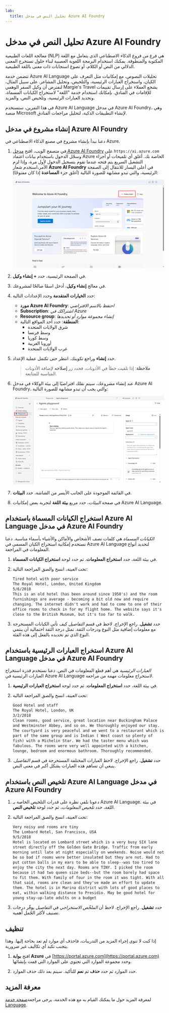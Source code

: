 ```yaml
---
lab:
  title: تحليل النص في مدخل Azure AI Foundry
---
```


# تحليل النص في مدخل Azure AI Foundry

معالجة اللغات الطبيعية (NLP) هي فرع من فروع الذكاء الاصطناعي الذي يتعامل مع اللغة المكتوبة والمنطوقة. يمكنك استخدام البرمجة اللغوية العصبية لبناء حلول تستخرج المعنى الدلالي من النص أو الكلام، أو تصوغ استجابات ذات معنى باللغة الطبيعية.

تتضمن خدمة Azure AI Language تحليلات النصوص، مع إمكانيات مثل التعرف على الكيان، واستخراج العبارات الرئيسية، والتلخيص، وتحليل المشاعر. على سبيل المثال، لنفترض أن وكيل السفر الوهمي Margie's Travel يشجع العملاء على إرسال تقييمات للإقامات في الفنادق. بإمكانك استخدام خدمة "اللغة" لاستخراج الكيانات المسماة، وتحديد العبارات الرئيسية، وتلخيص النص، والمزيد.

في هذا التمرين، ستستخدم Azure AI Language في مدخل Azure AI Foundry، وهي منصة Microsoft لإنشاء التطبيقات الذكية، لتحليل مراجعات الفنادق. 

## إنشاء مشروع في مدخل Azure AI Foundry

دعنا نبدأ بإنشاء مشروع في مصنع الذكاء الاصطناعي في Azure.

1. في متصفح الويب، افتح [مدخل Azure AI Foundry](https://ai.azure.com) على `https://ai.azure.com` وسجّل الدخول باستخدام بيانات اعتماد Azure الخاصة بك. أغلق أي تلميحات أو أجزاء التشغيل السريع يتم فتحه عندما تقوم بتسجيل الدخول لأول مرة، وإذا لزم الأمر،استخدم شعار **Azure AI Foundry** في أعلى اليسار للانتقال إلى الصفحة الرئيسية، والتي تبدو مشابهة للصورة التالية (أغلق جزء **المساعدة** إذا كان مفتوحًا):

    ![لقطة شاشة لصفحة Azure AI Foundry الرئيسية مع تحديد إنشاء وكيل.](./media/azure-ai-foundry-home-page.png)

1. في الصفحة الرئيسية، حدد **+ إنشاء وكيل**.

1. في معالج **إنشاء وكيل**، أدخل اسمًا صالحًا لمشروعك. 

1. حدد **الخيارات المتقدمة** وحدد الإعدادات التالية:
    - **مورد Azure AI Foundry**: *احتفظ بالاسم الافتراضي*
    - **Subscription**: *اشتراكك في Azure*
    - **Resource group**: *إنشاء مجموعة موارد أو تحديدها*
    - **المنطقة**: حدد أحد المواقع التالية:
        * شرق الولايات المتحدة
        * وسط فرنسا
        * وسط كوريا
        * أوروبا الغربية
        * غرب الولايات المتحدة

1. حدد **إنشاء** وراجع تكوينك. انتظر حتى تكتمل عملية الإعداد.

    >**ملاحظة**: إذا تلقيت خطأ في الأذونات، فحدد زر **إصلاحه** لإضافة الأذونات المناسبة للمتابعة.

1. عند إنشاء مشروعك، سيتم نقلك افتراضيًا إلى بيئة الوكلاء في مدخل Azure AI Foundry، والتي يجب أن تبدو مشابهة للصورة التالية:

    ![لقطة شاشة توضح تفاصيل مشروع ذكاء اصطناعي في Azure في مدخل مصنع الذكاء الاصطناعي في Azure.](./media/ai-foundry-project-2.png)

1. في القائمة الموجودة على الجانب الأيسر من الشاشة، حدد **البيئات**.

1. في صفحة *البيئات*، حدد مربع **بيئة اللغة** لتجربة بعض إمكانيات Azure AI Language.

## استخراج الكيانات المسماة باستخدام Azure AI Language في مدخل Azure AI Foundry

*الكيانات المسماة* هي كلمات تصف الأشخاص والأماكن والأشياء بأسماء مناسبة. دعنا نستخدم إمكانية استخراج الكيان المسمى في Azure AI Language لتحديد أنواع المعلومات في المراجعة.

1. في بيئة اللغة، حدد **استخراج المعلومات**. ثم حدد لوحة **استخراج الكيانات المسماة**. 

1. تحت *العينة*، انسخ والصق المراجعة التالية:

    ```
    Tired hotel with poor service
    The Royal Hotel, London, United Kingdom
    5/6/2018
    This is an old hotel (has been around since 1950's) and the room furnishings are average - becoming a bit old now and require changing. The internet didn't work and had to come to one of their office rooms to check in for my flight home. The website says it's close to the British Museum, but it's too far to walk.
    ```

1. حدد **تشغيل**. راجع الإخراج. لاحظ في قسم *التفاصيل* كيف تأتي الكيانات المستخرجة مع معلومات إضافية مثل النوع ودرجات الثقة. تمثل درجة الثقة احتمالية أن ينتمي النوع الذي تم تحديده بالفعل إلى هذه الفئة.

## استخراج العبارات الرئيسية باستخدام Azure AI Language في مدخل Azure AI Foundry

*العبارات الرئيسية* هي أهم قطع المعلومات في النص. دعنا نستخدم قدرة استخراج العبارات الرئيسية في Azure AI Language لاستخراج معلومات مهمة من مراجعة.

1. في بيئة اللغة، حدد **استخراج المعلومات**. ثم حدد لوحة **استخراج العبارات الرئيسية**. 

1. تحت *العينة*، انسخ والصق المراجعة التالية:

    ```
    Good Hotel and staff
    The Royal Hotel, London, UK
    3/2/2018
    Clean rooms, good service, great location near Buckingham Palace and Westminster Abbey, and so on. We thoroughly enjoyed our stay. The courtyard is very peaceful and we went to a restaurant which is part of the same group and is Indian ( West coast so plenty of fish) with a Michelin Star. We had the taster menu which was fabulous. The rooms were very well appointed with a kitchen, lounge, bedroom and enormous bathroom. Thoroughly recommended.
    ```

1. حدد **تشغيل**. راجع الإخراج. لاحظ العبارات المختلفة المستخرجة في قسم *التفاصيل*. ينبغي أن تساهم هذه العبارات بشكل أكبر في معنى النص.

## تلخيص النص باستخدام Azure AI Language في مدخل Azure AI Foundry
 
1. دعونا نلقي نظرة على قدرات التلخيص الخاصة بـ Azure AI Language. في بيئة اللغة، حدد *تلخيص المعلومات*، ثم حدد لوحة **تلخيص النص**.

1. تحت *العينة*، انسخ والصق المراجعة التالية:
    
    ```
    Very noisy and rooms are tiny
    The Lombard Hotel, San Francisco, USA
    9/5/2018
    Hotel is located on Lombard street which is a very busy SIX lane street directly off the Golden Gate Bridge. Traffic from early morning until late at night especially on weekends. Noise would not be so bad if rooms were better insulated but they are not. Had to put cotton balls in my ears to be able to sleep--was too tired to enjoy the city the next day. Rooms are TINY. I picked the room because it had two queen size beds--but the room barely had space to fit them. With family of four in the room it was tight. With all that said, rooms are clean and they've made an effort to update them. The hotel is in Marina district with lots of good places to eat, within walking distance to Presidio. May be good hotel for young stay-up-late adults on a budget
    ```

1. حدد **تشغيل**. راجع الإخراج. لاحظ أن *الملخّص الاستخراجي* في *التفاصيل* يوفّر درجات تصنيف لأكثر الجُمل أهمية.   

## تنظيف

إذا كنت لا تنوي إجراء المزيد من التدريبات، فاحذف أي موارد لم تعد بحاجة إليها. وهذا يتجنب تكبد أي تكاليف غير ضرورية.

1. افتح **بوابة Azure** في [https://portal.azure.com](https://portal.azure.com) وحدد مجموعة الموارد التي تحتوي على الموارد التي قمت بإنشائها.

1. حدد الموارد ثم حدد **حذف** ثم **نعم** للتأكيد. سيتم بعد ذلك حذف الموارد.

## معرفة المزيد

لمعرفة المزيد حول ما يمكنك القيام به مع هذه الخدمة، يرجى مراجعة[صفحة خدمة Language](https://learn.microsoft.com/azure/ai-services/language-service/overview).
